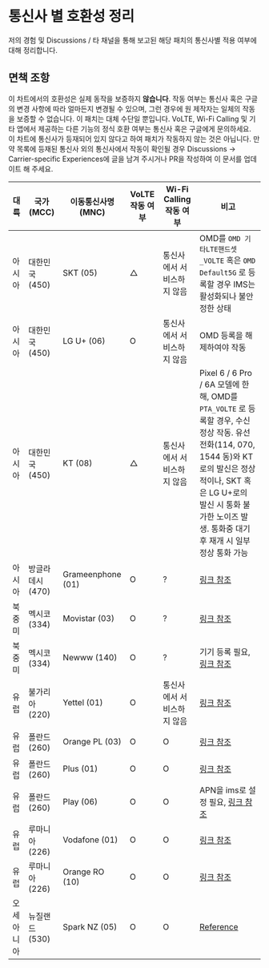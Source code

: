 # 통신사 별 호환성 정리

저의 경험 및 Discussions / 타 채널을 통해 보고된 해당 패치의 통신사별 적용 여부에 대해 정리합니다.

## 면책 조항

이 차트에서의 호환성은 실제 동작을 보증하지 **않습니다**. 작동 여부는 통신사 혹은 구글의 변경 사항에 따라 얼마든지 변경될 수 있으며, 그런 경우에 원 제작자는 일체의 작동을 보증할 수 없습니다. 이 패치는 대체 수단일 뿐입니다. VoLTE, Wi-Fi Calling 및 기타 앱에서 제공하는 다른 기능의 정식 호환 여부는 통신사 혹은 구글에게 문의하세요.  
이 차트에 통신사가 등재되어 있지 않다고 하여 패치가 작동하지 않는 것은 아닙니다. 만약 목록에 등재된 통신사 외의 통신사에서 작동이 확인될 경우 Discussions -> Carrier-specific Experiences에 글을 남겨 주시거나 PR을 작성하여 이 문서를 업데이트 해 주세요.

| 대륙   | 국가 (MCC)       | 이동통신사명 (MNC) | VoLTE 작동 여부 | Wi-Fi Calling 작동 여부    | 비고                                                                                                                                                                     |
| ------ | ---------------- | ------------------ |------------| -------------------------- |------------------------------------------------------------------------------------------------------------------------------------------------------------------------|
| 아시아 | 대한민국 (450)   | SKT (05)           | △           | 통신사에서 서비스하지 않음 | OMD를 `OMD 기타LTE핸드셋_VOLTE` 혹은 `OMD Default5G` 로 등록할 경우 IMS는 활성화되나 불안정한 상태                                                                                               |
| 아시아 | 대한민국 (450)   | LG U+ (06)         | O          | 통신사에서 서비스하지 않음 | OMD 등록을 해제하여야 작동                                                                                                                                                       |
| 아시아 | 대한민국 (450)   | KT (08)            | △     | 통신사에서 서비스하지 않음 | Pixel 6 / 6 Pro / 6A 모델에 한해, OMD를 `PTA_VOLTE` 로 등록할 경우, 수신 정상 작동. 유선전화(114, 070, 1544 동)와 KT로의 발신은 정상적이나, SKT 혹은 LG U+로의 발신 시 통화 불가한 노이즈 발생. 통화중 대기 후 재개 시 일부 정상 통화 가능 |
| 아시아 | 방글라데시 (470) | Grameenphone (01)  | O          | ?                          | [링크 참조](https://github.com/kyujin-cho/pixel-volte-patch/discussions/1#discussioncomment-4940003)                                                                       |
| 북중미 | 멕시코 (334)     | Movistar (03)      | O          | ?                          | [링크 참조](https://github.com/kyujin-cho/pixel-volte-patch/discussions/1#discussioncomment-5014817)                                                                       |
| 북중미 | 멕시코 (334)     | Newww (140)        | O          | ?                          | 기기 등록 필요, [링크 참조](https://github.com/kyujin-cho/pixel-volte-patch/discussions/1#discussioncomment-4988569)                                                             |
| 유럽   | 불가리아 (220)   | Yettel (01)        | O          | 통신사에서 서비스하지 않음 | [링크 참조](https://github.com/kyujin-cho/pixel-volte-patch/discussions/1#discussioncomment-5012767)                                                                       |
| 유럽   | 폴란드 (260)     | Orange PL (03)     | O          | O                          | [링크 참조](https://github.com/kyujin-cho/pixel-volte-patch/issues/17)                                                                                                     |
| 유럽   | 폴란드 (260)     | Plus (01)          | O          | O                          | [링크 참조](https://github.com/kyujin-cho/pixel-volte-patch/issues/17)                                                                                                     |
| 유럽   | 폴란드 (260)     | Play (06)          | O          | O                          | APN을 ims로 설정 필요, [링크 참조](https://github.com/kyujin-cho/pixel-volte-patch/issues/17)                                                                                    |
| 유럽   | 루마니아 (226)   | Vodafone (01)      | O          | O                          | [링크 참조](https://github.com/kyujin-cho/pixel-volte-patch/discussions/6)                                                                                                 |
| 유럽   | 루마니아 (226)   | Orange RO (10)     | O          | O                          | [링크 참조](https://github.com/kyujin-cho/pixel-volte-patch/discussions/6)                                                                                                 
| 오세아니아          | 뉴질랜드  (530)       | Spark NZ (05) | O          | O                                       | [Reference](https://github.com/kyujin-cho/pixel-volte-patch/discussions/1#discussioncomment-4940003)                                                                   |
